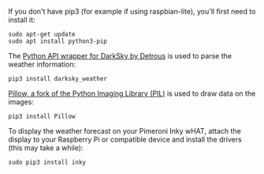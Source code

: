If you don't have pip3 (for example if using raspbian-lite), you'll first need to install it:
```
sudo apt-get update
sudo apt install python3-pip
```
The [Python API wrapper for DarkSky by Detrous](https://github.com/Detrous/darksky) is used to parse the weather information:
```
pip3 install darksky_weather
```

[Pillow, a fork of the Python Imaging Library (PIL)](https://pillow.readthedocs.io/en/stable/) is used to draw data on the images:
```
pip3 install Pillow
```

To display the weather forecast on your Pimeroni Inky wHAT, attach the display to your Raspberry Pi or compatible device and install the drivers (this may take a while): 
```
sudo pip3 install inky
```
